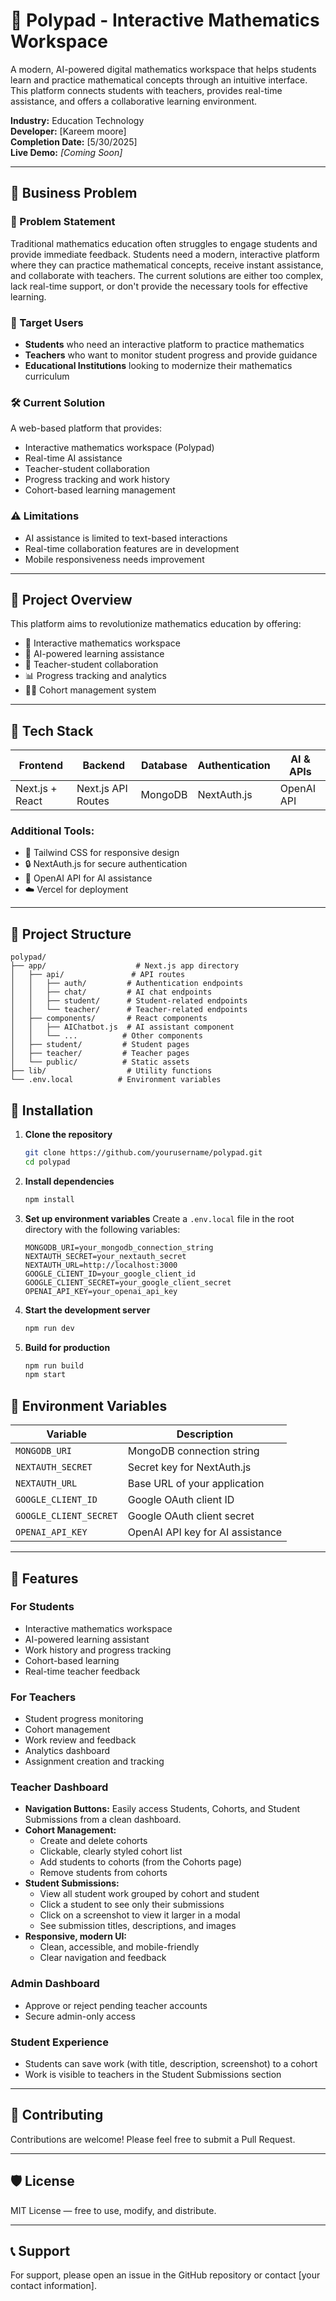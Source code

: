 # 📐 Polypad - Interactive Mathematics Workspace

A modern, AI-powered digital mathematics workspace that helps students learn and practice mathematical concepts through an intuitive interface. This platform connects students with teachers, provides real-time assistance, and offers a collaborative learning environment.

**Industry:** Education Technology  
**Developer:** [Kareem moore]  
**Completion Date:** [5/30/2025]  
**Live Demo:** *[Coming Soon]*

---

## 🧩 Business Problem

### 📝 Problem Statement  
Traditional mathematics education often struggles to engage students and provide immediate feedback. Students need a modern, interactive platform where they can practice mathematical concepts, receive instant assistance, and collaborate with teachers. The current solutions are either too complex, lack real-time support, or don't provide the necessary tools for effective learning.

### 🎯 Target Users  
- **Students** who need an interactive platform to practice mathematics
- **Teachers** who want to monitor student progress and provide guidance
- **Educational Institutions** looking to modernize their mathematics curriculum

### 🛠️ Current Solution  
A web-based platform that provides:
- Interactive mathematics workspace (Polypad)
- Real-time AI assistance
- Teacher-student collaboration
- Progress tracking and work history
- Cohort-based learning management

### ⚠️ Limitations  
- AI assistance is limited to text-based interactions
- Real-time collaboration features are in development
- Mobile responsiveness needs improvement

---

## 🚀 Project Overview

This platform aims to revolutionize mathematics education by offering:

- 🎯 Interactive mathematics workspace
- 🤖 AI-powered learning assistance
- 👥 Teacher-student collaboration
- 📊 Progress tracking and analytics
- 👨‍🏫 Cohort management system

---

## 🔧 Tech Stack

| Frontend         | Backend            | Database | Authentication | AI & APIs   |
|------------------|--------------------|----------|----------------|-------------|
| Next.js + React  | Next.js API Routes | MongoDB  | NextAuth.js    | OpenAI API  |

### Additional Tools:
- 🎨 Tailwind CSS for responsive design
- 🔒 NextAuth.js for secure authentication
- 🤖 OpenAI API for AI assistance
- ☁️ Vercel for deployment

---

## 📁 Project Structure

```
polypad/
├── app/                    # Next.js app directory
│   ├── api/               # API routes
│   │   ├── auth/         # Authentication endpoints
│   │   ├── chat/         # AI chat endpoints
│   │   ├── student/      # Student-related endpoints
│   │   └── teacher/      # Teacher-related endpoints
│   ├── components/       # React components
│   │   ├── AIChatbot.js  # AI assistant component
│   │   └── ...          # Other components
│   ├── student/         # Student pages
│   ├── teacher/         # Teacher pages
│   └── public/          # Static assets
├── lib/                  # Utility functions
└── .env.local          # Environment variables
```

## 🚀 Installation

1. **Clone the repository**
   ```bash
   git clone https://github.com/yourusername/polypad.git
   cd polypad
   ```

2. **Install dependencies**
   ```bash
   npm install
   ```

3. **Set up environment variables**
   Create a `.env.local` file in the root directory with the following variables:
   ```env
   MONGODB_URI=your_mongodb_connection_string
   NEXTAUTH_SECRET=your_nextauth_secret
   NEXTAUTH_URL=http://localhost:3000
   GOOGLE_CLIENT_ID=your_google_client_id
   GOOGLE_CLIENT_SECRET=your_google_client_secret
   OPENAI_API_KEY=your_openai_api_key
   ```

4. **Start the development server**
   ```bash
   npm run dev
   ```

5. **Build for production**
   ```bash
   npm run build
   npm start
   ```

## 🔑 Environment Variables

| Variable | Description |
|----------|-------------|
| `MONGODB_URI` | MongoDB connection string |
| `NEXTAUTH_SECRET` | Secret key for NextAuth.js |
| `NEXTAUTH_URL` | Base URL of your application |
| `GOOGLE_CLIENT_ID` | Google OAuth client ID |
| `GOOGLE_CLIENT_SECRET` | Google OAuth client secret |
| `OPENAI_API_KEY` | OpenAI API key for AI assistance |

---

## 🎯 Features

### For Students
- Interactive mathematics workspace
- AI-powered learning assistant
- Work history and progress tracking
- Cohort-based learning
- Real-time teacher feedback

### For Teachers
- Student progress monitoring
- Cohort management
- Work review and feedback
- Analytics dashboard
- Assignment creation and tracking

### Teacher Dashboard
- **Navigation Buttons:** Easily access Students, Cohorts, and Student Submissions from a clean dashboard.
- **Cohort Management:**
  - Create and delete cohorts
  - Clickable, clearly styled cohort list
  - Add students to cohorts (from the Cohorts page)
  - Remove students from cohorts
- **Student Submissions:**
  - View all student work grouped by cohort and student
  - Click a student to see only their submissions
  - Click on a screenshot to view it larger in a modal
  - See submission titles, descriptions, and images
- **Responsive, modern UI:**
  - Clean, accessible, and mobile-friendly
  - Clear navigation and feedback

### Admin Dashboard
- Approve or reject pending teacher accounts
- Secure admin-only access

### Student Experience
- Students can save work (with title, description, screenshot) to a cohort
- Work is visible to teachers in the Student Submissions section

---

## 🤝 Contributing

Contributions are welcome! Please feel free to submit a Pull Request.

---

## 🛡️ License

MIT License — free to use, modify, and distribute.

---

## 📞 Support

For support, please open an issue in the GitHub repository or contact [your contact information].